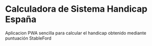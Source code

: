 # Calculadora de Sistema Handicap España

Aplicacion PWA sencilla para calcular el handicap obtenido mediante puntuación StableFord
